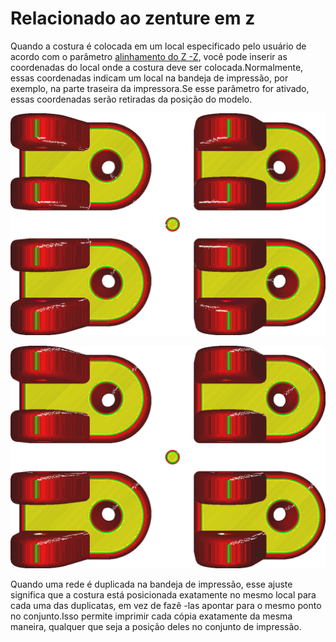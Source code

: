 Relacionado ao zenture em z
====
Quando a costura é colocada em um local especificado pelo usuário de acordo com o parâmetro [alinhamento do Z -Z](Z_seam_type.md), você pode inserir as coordenadas do local onde a costura deve ser colocada.Normalmente, essas coordenadas indicam um local na bandeja de impressão, por exemplo, na parte traseira da impressora.Se esse parâmetro for ativado, essas coordenadas serão retiradas da posição do modelo.

![Desativado: as coordenadas indicam uma posição absoluta no centro da bandeja de impressão, de modo que todas as tiras brancas apontam para o meio](../../../articles/images/z_seam_relative_disabled.png)

![Ativado: as coordenadas se relacionam com o modelo, para que cada modelo tenha as tiras brancas no mesmo canto](../../../articles/images/z_seam_relative_enabled.png)

Quando uma rede é duplicada na bandeja de impressão, esse ajuste significa que a costura está posicionada exatamente no mesmo local para cada uma das duplicatas, em vez de fazê -las apontar para o mesmo ponto no conjunto.Isso permite imprimir cada cópia exatamente da mesma maneira, qualquer que seja a posição deles no conjunto de impressão.